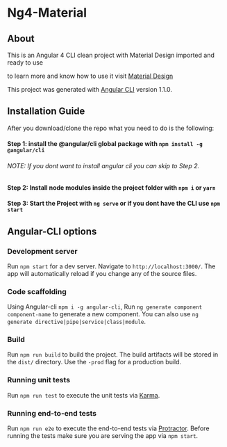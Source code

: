 # Ng4-Material

## About

This is an Angular 4 CLI clean project with Material Design imported and ready to use

to learn more and know how to use it visit [Material Design](https://material.angular.io)

This project was generated with [Angular CLI](https://github.com/angular/angular-cli) version 1.1.0.

## Installation Guide

After you download/clone the repo what you need to do is the following:

#### Step 1: install the @angular/cli global package with `npm install -g @angular/cli`
###### NOTE: If you dont want to install angular cli you can skip to Step 2. 

#### Step 2: Install node modules inside the project folder with `npm i` or `yarn`

#### Step 3: Start the Project with `ng serve` or if you dont have the CLI use `npm start`

## Angular-CLI options

### Development server

Run `npm start` for a dev server. Navigate to `http://localhost:3000/`. The app will automatically reload if you change any of the source files.

### Code scaffolding
Using Angular-cli `npm i -g angular-cli`,
Run `ng generate component component-name` to generate a new component. You can also use `ng generate directive|pipe|service|class|module`.

### Build

Run `npm run build` to build the project. The build artifacts will be stored in the `dist/` directory. Use the `-prod` flag for a production build.

### Running unit tests

Run `npm run test` to execute the unit tests via [Karma](https://karma-runner.github.io).

### Running end-to-end tests

Run `npm run e2e` to execute the end-to-end tests via [Protractor](http://www.protractortest.org/).
Before running the tests make sure you are serving the app via `npm start`.
